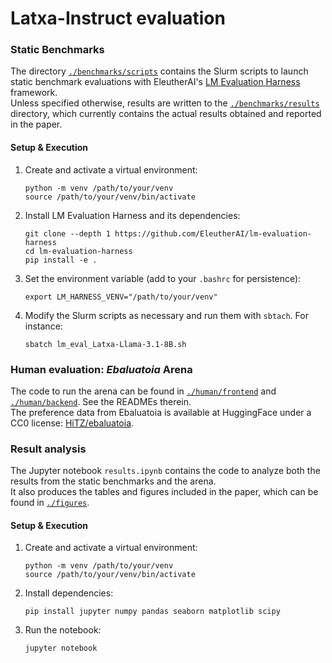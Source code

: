 # Latxa-Instruct evaluation

### Static Benchmarks

The directory [`./benchmarks/scripts`](benchmarks/scripts) contains the Slurm scripts to launch static benchmark evaluations with 
EleutherAI's [LM Evaluation Harness](https://github.com/EleutherAI/lm-evaluation-harness) framework.  
Unless specified otherwise, results are written to the [`./benchmarks/results`](benchmarks/results) directory, which currently contains 
the actual results obtained and reported in the paper.

#### Setup & Execution

1. Create and activate a virtual environment:
    ```shell
    python -m venv /path/to/your/venv
    source /path/to/your/venv/bin/activate
    ```
2. Install LM Evaluation Harness and its dependencies:
    ```shell
    git clone --depth 1 https://github.com/EleutherAI/lm-evaluation-harness
    cd lm-evaluation-harness
    pip install -e .
    ```
3. Set the environment variable (add to your `.bashrc` for persistence):
    ```shell
    export LM_HARNESS_VENV="/path/to/your/venv"
    ```
4. Modify the Slurm scripts as necessary and run them with `sbtach`. For instance:
    ```shell
    sbatch lm_eval_Latxa-Llama-3.1-8B.sh
    ```
   
### Human evaluation: _Ebaluatoia_ Arena

The code to run the arena can be found in [`./human/frontend`](human/frontend) and [`./human/backend`](human/backend). See the READMEs therein.  
The preference data from Ebaluatoia is available at HuggingFace under a CC0 license: [HiTZ/ebaluatoia](https://huggingface.co/datasets/HiTZ/ebaluatoia).

### Result analysis

The Jupyter notebook `results.ipynb` contains the code to analyze both the results from the static benchmarks and the arena.  
It also produces the tables and figures included in the paper, which can be found in [`./figures`](./figures).

#### Setup & Execution

1. Create and activate a virtual environment:
    ```shell
    python -m venv /path/to/your/venv
    source /path/to/your/venv/bin/activate
    ```
2. Install dependencies:
    ```shell
    pip install jupyter numpy pandas seaborn matplotlib scipy
    ```
3. Run the notebook:
    ```shell
    jupyter notebook
    ```
